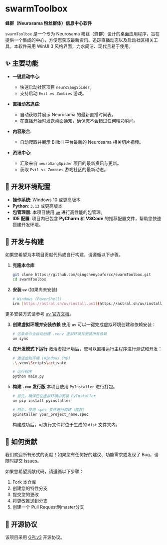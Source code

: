 # swarmToolbox

**蜂群（Neurosama 粉丝群体）信息中心软件**

`swarmToolbox` 是一个专为 Neurosama 粉丝（蜂群）设计的桌面应用程序，旨在提供一个集成的中心，方便您获取最新资讯、追踪直播动态以及启动社区相关工具。本软件采用 WinUI 3 风格界面，力求简洁、现代且易于使用。

## ✨ 主要功能

* **一键启动中心**:
  * 快速启动社区项目 `neuroSangSpider`。
  * 支持启动 `Evil vs Zombies` 游戏。

* **直播动态追踪**:
  * 自动获取并展示 Neurosama 的最新直播时间表。
  * 在直播开始时发送桌面通知，确保您不会错过任何精彩瞬间。

* **内容聚合**:
  * 自动爬取并展示 Bilibili 平台最新的 Neurosama 相关切片视频。

* **资讯中心**:
  * 汇聚来自 `neuroSangSpider` 项目的最新资讯与更新。
  * 获取 `Evil vs Zombies` 游戏社区的最新动态。

## 🔧 开发环境配置

* **操作系统**: Windows 10 或更高版本
* **Python**: `3.13` 或更高版本
* **包管理器**: 本项目使用 [**`uv`**](https://github.com/astral-sh/uv) 进行高性能的包管理。
* **IDE 配置**: 项目内已包含 **PyCharm** 和 **VSCode** 的推荐配置文件，帮助您快速搭建开发环境。

## 🚀 开发与构建

如果您希望为本项目贡献代码或自行构建，请遵循以下步骤。

1.  **克隆本仓库**
    ```bash
    git clone https://github.com/qingchenyouforcc/swarmToolbox.git
    cd swarmToolbox
    ```

2.  **安装 `uv`** (如果尚未安装)
    ```bash
    # Windows (PowerShell)
    irm [https://astral.sh/uv/install.ps1](https://astral.sh/uv/install.ps1) | iex
    ```
更多安装方式请参考 [uv 官方文档](https://github.com/astral-sh/uv#installation)。

3.  **创建虚拟环境并安装依赖**
    使用 `uv` 可以一键完成虚拟环境创建和依赖安装：
    ```bash
    # 这条命令会自动创建 .venv 虚拟环境并安装所有依赖
    uv sync
    ```

4.  **在开发模式下运行**
    激活虚拟环境后，您可以直接运行主程序进行测试和开发：
    ```bash
    # 激活虚拟环境 (Windows CMD)
    .\.venv\Scripts\activate

    # 运行程序
    python main.py
    ```

5.  **构建 `.exe` 发行版**
    本项目使用 `PyInstaller` 进行打包。
    ```bash
    # 首先，确保已在虚拟环境中安装 PyInstaller
    uv pip install pyinstaller

    # 然后，使用 spec 文件进行构建（推荐）
    pyinstaller your_project_name.spec
    ```
    构建成功后，可执行文件将位于生成的 `dist` 文件夹内。

## 🤝 如何贡献

我们欢迎所有形式的贡献！如果您有任何好的建议、功能需求或发现了 Bug，请随时提交 [Issues](https://github.com/qingchenyouforcc/swarmToolbox/issues)。

如果您希望贡献代码，请遵循以下步骤：

1.  Fork 本仓库
2.  创建您的特性分支
3.  提交您的更改
4.  将更改推送到分支
5.  创建一个 Pull Request到master分支

## 📄 开源协议

该项目采用 [GPLv3](https://www.gnu.org/licenses/gpl-3.0.html) 开源协议。